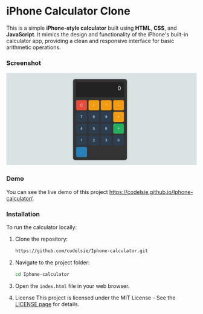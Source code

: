 # iPhone Calculator Clone

This is a simple **iPhone-style calculator** built using **HTML**, **CSS**, and **JavaScript**. It mimics the design and functionality of the iPhone's built-in calculator app, providing a clean and responsive interface for basic arithmetic operations.


### Screenshot

![Calculator Screenshot](https://github.com/codelsie/Iphone-calculator/blob/master/Screenshot%20from%202025-01-09%2010-05-34.png)  

### Demo

You can see the live demo of this project https://codelsie.github.io/Iphone-calculator/.

### Installation

To run the calculator locally:

1. Clone the repository:
   ```bash
   https://github.com/codelsie/Iphone-calculator.git

2. Navigate to the project folder:
   ```bash
   cd Iphone-calculator

3. Open the `index.html` file in your web browser.

4. License
This project is licensed under the MIT License - See the [LICENSE page](https://opensource.org/licenses/MIT) for details.

   
